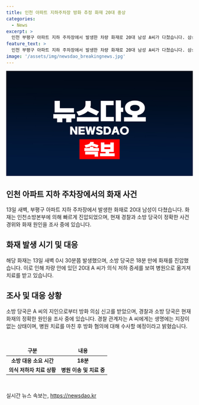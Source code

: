```yaml
---
title: 인천 아파트 지하주차장 방화 추정 화재 20대 중상
categories:
  - News
excerpt: >
  인천 부평구 아파트 지하 주차장에서 발생한 차량 화재로 20대 남성 A씨가 다쳤습니다. 삼성 랜드마크 아파트 주차장에서 SUV가 화재를 일으켜 A씨는 의식 저하 증세를 보이며 병원으로 옮겨졌습니다. 소방 당국은 불을 질린 것으로 추정하고, 경찰은 정확한 사건 경위와 화재 원인을 조사 중입니다. A씨는 방화 혐의에 대한 수사를 받을 예정이며 생명은 위험하지 않은 상태입니다. (출처: 인천소방본부 제공)
feature_text: >
  인천 부평구 아파트 지하 주차장에서 발생한 차량 화재로 20대 남성 A씨가 다쳤습니다. 삼성 랜드마크 아파트 주차장에서 SUV가 화재를 일으켜 A씨는 의식 저하 증세를 보이며 병원으로 옮겨졌습니다. 소방 당국은 불을 질린 것으로 추정하고, 경찰은 정확한 사건 경위와 화재 원인을 조사 중입니다. A씨는 방화 혐의에 대한 수사를 받을 예정이며 생명은 위험하지 않은 상태입니다. (출처: 인천소방본부 제공)
image: '/assets/img/newsdao_breakingnews.jpg'
---
```


<p><img src="/assets/img/newsdao_breakingnews.jpg" alt="pcversion 속보" /></p>

<h2 data-ke-size="size26">인천 아파트 지하 주차장에서의 화재 사건</h2>

<p data-ke-size="size16">13일 새벽, 부평구 아파트 지하 주차장에서 발생한 화재로 20대 남성이 다쳤습니다. 화재는 인천소방본부에 의해 빠르게 진압되었으며, 현재 경찰과 소방 당국이 정확한 사건 경위와 화재 원인을 조사 중에 있습니다.</p>

<h2 data-ke-size="size24">화재 발생 시기 및 대응</h2>

<p data-ke-size="size16">해당 화재는 13일 새벽 0시 30분쯤 발생했으며, 소방 당국은 18분 만에 화재를 진압했습니다. 이로 인해 차량 안에 있던 20대 A 씨가 의식 저하 증세를 보여 병원으로 옮겨져 치료를 받고 있습니다.</p>

<h2 data-ke-size="size24">조사 및 대응 상황</h2>

<p data-ke-size="size16">소방 당국은 A 씨의 지인으로부터 방화 의심 신고를 받았으며, 경찰과 소방 당국은 현재 화재의 정확한 원인을 조사 중에 있습니다. 경찰 관계자는 A 씨에게는 생명에는 지장이 없는 상태이며, 병원 치료를 마친 후 방화 혐의에 대해 수사할 예정이라고 밝혔습니다.</p>

<p data-ke-size="size16">&nbsp;</p>

<table>
    <thead>
        <tr>
            <td style="text-align: center; height: 17px;"><b>구분</b></td>
            <td style="text-align: center; height: 17px;"><b>내용</b></td>
        </tr>
    </thead>
    <tbody>
        <tr>
            <td style="text-align: center; height: 17px;"><b>소방 대응 소요 시간</b></td>
            <td style="text-align: center; height: 17px;"><b>18분</b></td>
        </tr>
        <tr>
            <td style="text-align: center; height: 17px;"><b>의식 저하자 치료 상황</b></td>
            <td style="text-align: center; height: 17px;"><b>병원 이송 및 치료 중</b></td>
        </tr>
    </tbody>
</table>

<p data-ke-size="size16">&nbsp;</p>
실시간 뉴스 속보는, <a href="https://newsdao.kr" rel="dofollow">https://newsdao.kr</a>


